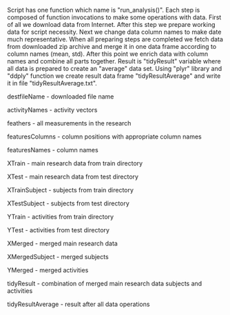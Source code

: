 Script has one function which name is "run_analysis()". Each step is composed of function invocations to make some operations with data.
First of all we download data from Internet. After this step we prepare working data for script necessity. Next we change data column names to make date much representative.
When all preparing steps are completed we fetch data from downloaded zip archive and merge it in one data frame according to column names (mean, std).
After this point we enrich data with column names and combine all parts together. Result is "tidyResult" variable where all data is prepared to create an "average" data set.
Using "plyr" library and "ddply" function we create result data frame "tidyResultAverage" and write it in file "tidyResultAverage.txt".


destfileName - downloaded file name

activityNames - activity vectors

feathers - all measurements in the research

featuresColumns - column positions with appropriate column names

featuresNames - column names

XTrain - main research data from train directory

XTest - main research data from test directory

XTrainSubject - subjects from train directory

XTestSubject - subjects from test directory

YTrain - activities from train directory

YTest - activities from test directory

XMerged - merged main research data

XMergedSubject - merged subjects

YMerged - merged activities

tidyResult - combination of merged main research data subjects and activities

tidyResultAverage - result after all data operations
